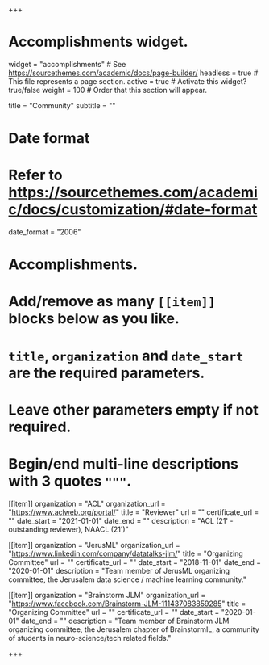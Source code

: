 +++
# Accomplishments widget.
widget = "accomplishments"  # See https://sourcethemes.com/academic/docs/page-builder/
headless = true  # This file represents a page section.
active = true  # Activate this widget? true/false
weight = 100  # Order that this section will appear.

title = "Community"
subtitle = ""

# Date format
#   Refer to https://sourcethemes.com/academic/docs/customization/#date-format
date_format = "2006"

# Accomplishments.
#   Add/remove as many `[[item]]` blocks below as you like.
#   `title`, `organization` and `date_start` are the required parameters.
#   Leave other parameters empty if not required.
#   Begin/end multi-line descriptions with 3 quotes `"""`.

[[item]]
  organization = "ACL"
  organization_url = "https://www.aclweb.org/portal/"
  title = "Reviewer"
  url = ""
  certificate_url = ""
  date_start = "2021-01-01"
  date_end = ""
  description = "ACL (21' - outstanding reviewer), NAACL (21')"

[[item]]
  organization = "JerusML"
  organization_url = "https://www.linkedin.com/company/datatalks-jlm/"
  title = "Organizing Committee"
  url = ""
  certificate_url = ""
  date_start = "2018-11-01"
  date_end = "2020-01-01"
  description = "Team member of JerusML organizing committee, the Jerusalem data science / machine learning community."

  [[item]]
    organization = "Brainstorm JLM"
    organization_url = "https://www.facebook.com/Brainstorm-JLM-111437083859285"
    title = "Organizing Committee"
    url = ""
    certificate_url = ""
    date_start = "2020-01-01"
    date_end = ""
    description = "Team member of Brainstorm JLM organizing committee, the Jerusalem chapter of BrainstormIL, a community of students in neuro-science/tech related fields."


+++
